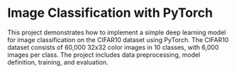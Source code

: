 # Image Classification with PyTorch

This project demonstrates how to implement a simple deep learning model for image classification on the CIFAR10 dataset using PyTorch. The CIFAR10 dataset consists of 60,000 32x32 color images in 10 classes, with 6,000 images per class. The project includes data preprocessing, model definition, training, and evaluation.





